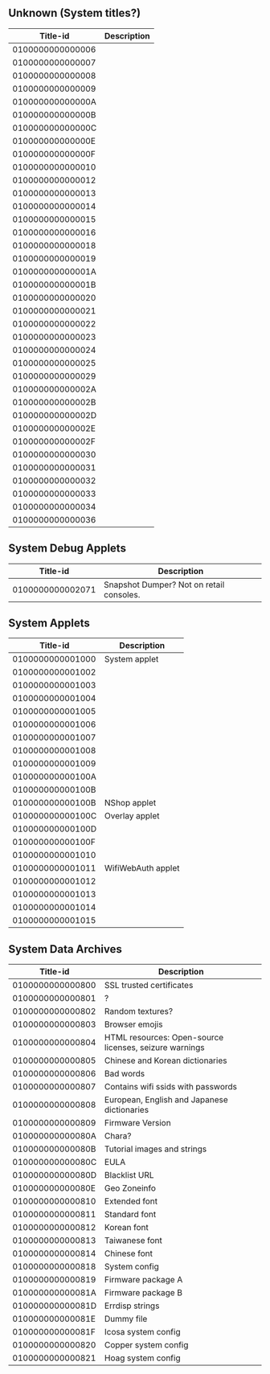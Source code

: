## Unknown (System titles?)

| Title-id         | Description |
| ---------------- | ----------- |
| 0100000000000006 |             |
| 0100000000000007 |             |
| 0100000000000008 |             |
| 0100000000000009 |             |
| 010000000000000A |             |
| 010000000000000B |             |
| 010000000000000C |             |
| 010000000000000E |             |
| 010000000000000F |             |
| 0100000000000010 |             |
| 0100000000000012 |             |
| 0100000000000013 |             |
| 0100000000000014 |             |
| 0100000000000015 |             |
| 0100000000000016 |             |
| 0100000000000018 |             |
| 0100000000000019 |             |
| 010000000000001A |             |
| 010000000000001B |             |
| 0100000000000020 |             |
| 0100000000000021 |             |
| 0100000000000022 |             |
| 0100000000000023 |             |
| 0100000000000024 |             |
| 0100000000000025 |             |
| 0100000000000029 |             |
| 010000000000002A |             |
| 010000000000002B |             |
| 010000000000002D |             |
| 010000000000002E |             |
| 010000000000002F |             |
| 0100000000000030 |             |
| 0100000000000031 |             |
| 0100000000000032 |             |
| 0100000000000033 |             |
| 0100000000000034 |             |
| 0100000000000036 |             |

## System Debug Applets

| Title-id         | Description                              |
| ---------------- | ---------------------------------------- |
| 0100000000002071 | Snapshot Dumper? Not on retail consoles. |

## System Applets

| Title-id         | Description        |
| ---------------- | ------------------ |
| 0100000000001000 | System applet      |
| 0100000000001002 |                    |
| 0100000000001003 |                    |
| 0100000000001004 |                    |
| 0100000000001005 |                    |
| 0100000000001006 |                    |
| 0100000000001007 |                    |
| 0100000000001008 |                    |
| 0100000000001009 |                    |
| 010000000000100A |                    |
| 010000000000100B |                    |
| 010000000000100B | NShop applet       |
| 010000000000100C | Overlay applet     |
| 010000000000100D |                    |
| 010000000000100F |                    |
| 0100000000001010 |                    |
| 0100000000001011 | WifiWebAuth applet |
| 0100000000001012 |                    |
| 0100000000001013 |                    |
| 0100000000001014 |                    |
| 0100000000001015 |                    |

## System Data Archives

| Title-id         | Description                                            |
| ---------------- | ------------------------------------------------------ |
| 0100000000000800 | SSL trusted certificates                               |
| 0100000000000801 | ?                                                      |
| 0100000000000802 | Random textures?                                       |
| 0100000000000803 | Browser emojis                                         |
| 0100000000000804 | HTML resources: Open-source licenses, seizure warnings |
| 0100000000000805 | Chinese and Korean dictionaries                        |
| 0100000000000806 | Bad words                                              |
| 0100000000000807 | Contains wifi ssids with passwords                     |
| 0100000000000808 | European, English and Japanese dictionaries            |
| 0100000000000809 | Firmware Version                                       |
| 010000000000080A | Chara?                                                 |
| 010000000000080B | Tutorial images and strings                            |
| 010000000000080C | EULA                                                   |
| 010000000000080D | Blacklist URL                                          |
| 010000000000080E | Geo Zoneinfo                                           |
| 0100000000000810 | Extended font                                          |
| 0100000000000811 | Standard font                                          |
| 0100000000000812 | Korean font                                            |
| 0100000000000813 | Taiwanese font                                         |
| 0100000000000814 | Chinese font                                           |
| 0100000000000818 | System config                                          |
| 0100000000000819 | Firmware package A                                     |
| 010000000000081A | Firmware package B                                     |
| 010000000000081D | Errdisp strings                                        |
| 010000000000081E | Dummy file                                             |
| 010000000000081F | Icosa system config                                    |
| 0100000000000820 | Copper system config                                   |
| 0100000000000821 | Hoag system config                                     |
